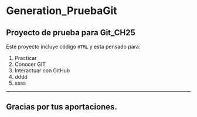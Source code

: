 # Generation_PruebaGit
## Proyecto de prueba para Git_CH25

Este proyecto incluye código `HTML` y esta pensado para:
1. Practicar
2. Conocer GIT
3. Interactuar con GitHub
4. dddd
5. ssss


---
## Gracias por tus aportaciones.